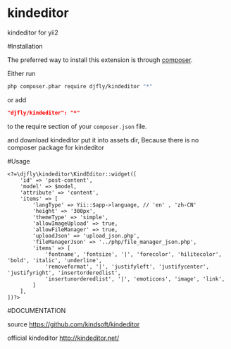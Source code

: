 kindeditor
==========

kindeditor for yii2

#Installation

The preferred way to install this extension is through [composer](http://getcomposer.org/download/).

Either run

```sh
php composer.phar require djfly/kindeditor "*"
```

or add

```json
"djfly/kindeditor": "*"
```

to the require section of your `composer.json` file.

and download kindeditor put it into assets dir, Because there is no composer package for kindeditor


#Usage
~~~~~~~~~~~~~
<?=\djfly\kindeditor\KindEditor::widget([
    'id' => 'post-content',
    'model' => $model,
    'attribute' => 'content',
    'items' => [
        'langType' => Yii::$app->language, // 'en' , 'zh-CN'
        'height' => '300px',
        'themeType' => 'simple',
        'allowImageUpload' => true,
        'allowFileManager' => true,
        'uploadJson' => 'upload_json.php',
        'fileManagerJson' => '../php/file_manager_json.php',
        'items' => [
            'fontname', 'fontsize', '|', 'forecolor', 'hilitecolor', 'bold', 'italic', 'underline',
            'removeformat', '|', 'justifyleft', 'justifycenter', 'justifyright', 'insertorderedlist',
            'insertunorderedlist', '|', 'emoticons', 'image', 'link',
        ]
    ],
])?>
~~~~~~~~~~~~~


#DOCUMENTATION

source https://github.com/kindsoft/kindeditor

official kindeditor http://kindeditor.net/
